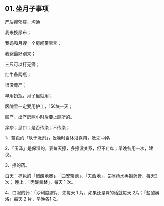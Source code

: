 ## 01. 坐月子事项

产后抑郁症，沟通

我来换尿布；

我妈和月嫂一个房间带宝宝；

我爸最好别来；

三尺可以打无痛；

红牛备两瓶；

很没尊严；

早用奶瓶，月子里就用；

医院里一定要用护工，150块一天；

顺产，出产房两小时后要上厕所的。




痒疹；忌口；是否传染；不传染；

1、蓝色的「肤宁洗剂」，洗澡时当沐浴露用，洗完冲掉。

2、「玉泽」是保湿的，要每天擦，多擦没关系，但不止痒；早晚各用一次，建议。

3、擦的药。

白天：棕色的「醋酸地赛」、「曲安奈德」、「夫西地」，先擦药水再擦药膏，每天2 次；
晚上：「丙酸氟替」，每天 1 次。

4、口服的药：「沙利度胺片」先每天 1 片，如果还是痒的话就每天 2片；「盐酸奥洛」每天 2 片，早晚各1 次。